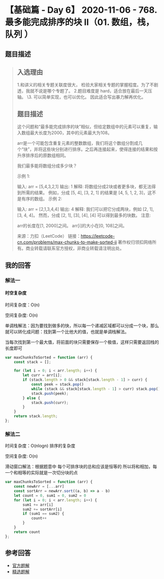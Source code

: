 # 【基础篇 - Day 6】 2020-11-06 - 768. 最多能完成排序的块 II（01. 数组，栈，队列 ）

## 题目描述

> ## 入选理由
>
> 1.和讲义的相关专题关联度很大， 检验大家相关专题的掌握程度。为了不剧透，我就不说是哪个专题了。
> 2.题目难度是 hard，适合放在最后一天压轴。
> \3. 可以简单实现，也可以优化。 因此适合写出暴力解再优化。
>
> ## 题目描述
>
> 这个问题和“最多能完成排序的块”相似，但给定数组中的元素可以重复，输入数组最大长度为2000，其中的元素最大为108。
>
> arr是一个可能包含重复元素的整数数组，我们将这个数组分割成几个“块”，并将这些块分别进行排序。之后再连接起来，使得连接的结果和按升序排序后的原数组相同。
>
> 我们最多能将数组分成多少块？
>
> 示例 1:
>
> 输入: arr = [5,4,3,2,1]
> 输出: 1
> 解释:
> 将数组分成2块或者更多块，都无法得到所需的结果。
> 例如，分成 [5, 4], [3, 2, 1] 的结果是 [4, 5, 1, 2, 3]，这不是有序的数组。
> 示例 2:
>
> 输入: arr = [2,1,3,4,4]
> 输出: 4
> 解释:
> 我们可以把它分成两块，例如 [2, 1], [3, 4, 4]。
> 然而，分成 [2, 1], [3], [4], [4] 可以得到最多的块数。
> 注意:
>
> arr的长度在[1, 2000]之间。
> arr[i]的大小在[0, 108]之间。
>
> 来源：力扣（LeetCode）
> 链接：https://leetcode-cn.com/problems/max-chunks-to-make-sorted-ii
> 著作权归领扣网络所有。商业转载请联系官方授权，非商业转载请注明出处。

## 我的回答

### 解法一

#### 时空复杂度

时间复杂度：O(n)

空间复杂度:   O(n)

单调栈解法：因为要找到做多的快，所以每一个递减区域都可以分成一个块，那么就可以转化成问题：找到第一个比他大的值，也就是单调栈解法。

当每次找到第一个最大值，将前面的块只需要保存一个极值，这样只需要返回栈的长度即可

```js
var maxChunksToSorted = function (arr) {
    const stack = [];

    for (let i = 0; i < arr.length; i++) {
        let curr = arr[i];
        if (stack.length > 0 && stack[stack.length - 1] > curr) {
            const peek = stack.pop()
            while (stack && stack[stack.length - 1] > curr) stack.pop();
            stack.push(peek);
        } else {
            stack.push(curr);
        }
    }
    return stack.length;
};
```

### 解法二

时间复杂度：O(nlogn) 排序的复杂度

空间复杂度:   O(n)

滑动窗口解法：根据题意中 每个可排序块的总和应该是恒等的 所以将和相加，每一个和相等的实际就是一次切分块的点

```js
var maxChunksToSorted = function (arr) {
    const newArr = [...arr]
    const sortArr = newArr.sort((a, b) => a - b)
    let count = 0, sum1 = 0, sum2 = 0
    for (let i = 0; i < arr.length; i++) {
        sum1 += arr[i]
        sum2 += sortArr[i]
        if (sum1 == sum2) {
            count++
        }
    }
    return count
};
```



## 参考回答

- [官方题解](https://github.com/leetcode-pp/91alg-2/blob/master/solution/basic/d6.768.max-chunks-to-make-sorted-ii.md)
- [精选题解](https://github.com/leetcode-pp/91alg-2/blob/master/solution/basic/d6.768.max-chunks-to-make-sorted-ii-selected-1.md)
